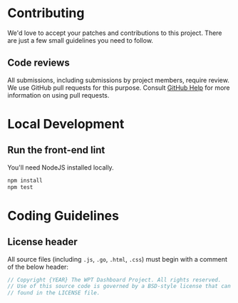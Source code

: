 # Contributing

We'd love to accept your patches and contributions to this project. There are
just a few small guidelines you need to follow.

## Code reviews

All submissions, including submissions by project members, require review. We
use GitHub pull requests for this purpose. Consult
[GitHub Help](https://help.github.com/articles/about-pull-requests/) for more
information on using pull requests.

# Local Development

## Run the front-end lint

You'll need NodeJS installed locally.

```sh
npm install
npm test
```

# Coding Guidelines

## License header

All source files (including `.js`, `.go`, `.html`, `.css`) must begin with a comment of the below header:

```go
// Copyright {YEAR} The WPT Dashboard Project. All rights reserved.
// Use of this source code is governed by a BSD-style license that can be
// found in the LICENSE file.
```
